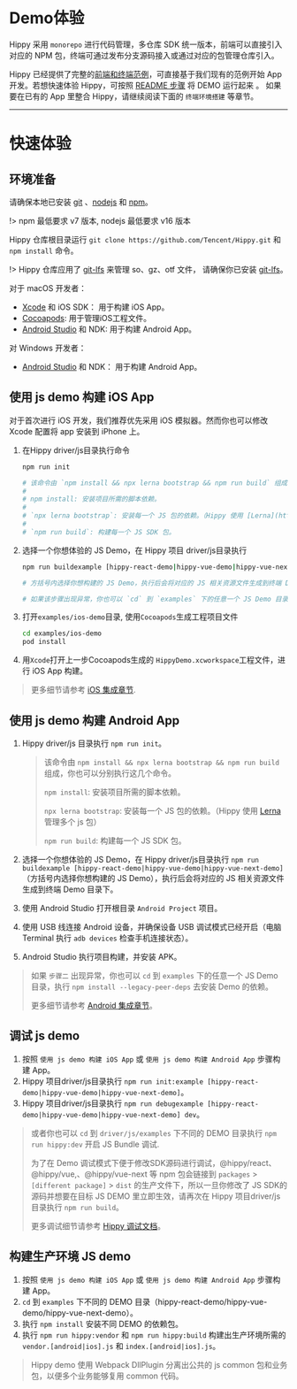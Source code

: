 # Demo体验

Hippy 采用 `monorepo` 进行代码管理，多仓库 SDK 统一版本，前端可以直接引入对应的 NPM 包，终端可通过发布分支源码接入或通过对应的包管理仓库引入。

Hippy 已经提供了完整的[前端和终端范例](//github.com/Tencent/Hippy/tree/master/examples)，可直接基于我们现有的范例开始 App 开发。若想快速体验 Hippy，可按照 [README 步骤](https://github.com/Tencent/Hippy/blob/master/README.zh_CN.md#-%E5%BC%80%E5%A7%8B) 将 DEMO 运行起来 。 如果要在已有的 App 里整合 Hippy，请继续阅读下面的 `终端环境搭建` 等章节。

---

# 快速体验

## 环境准备

请确保本地已安装 [git](https://git-scm.com/) 、[nodejs](https://nodejs.org/en/) 和 [npm](https://docs.npmjs.com/downloading-and-installing-node-js-and-npm)。

!> npm 最低要求 v7 版本, nodejs 最低要求 v16 版本

Hippy 仓库根目录运行 `git clone https://github.com/Tencent/Hippy.git` 和 `npm install` 命令。

!> Hippy 仓库应用了 [git-lfs](https://git-lfs.github.com/) 来管理 so、gz、otf 文件， 请确保你已安装 [git-lfs](https://git-lfs.github.com/)。

对于 macOS 开发者：

* [Xcode](https://developer.apple.com/xcode/) 和 iOS SDK： 用于构建 iOS App。
* [Cocoapods](https://cocoapods.org/): 用于管理iOS工程文件。
* [Android Studio](https://developer.android.com/studio) 和 NDK: 用于构建 Android App。

对 Windows 开发者：

* [Android Studio](https://developer.android.com/studio) 和 NDK： 用于构建 Android App。

## 使用 js demo 构建 iOS App

对于首次进行 iOS 开发，我们推荐优先采用 iOS 模拟器。然而你也可以修改 Xcode 配置将 app 安装到 iPhone 上。

1. 在Hippy driver/js目录执行命令

    ```bash
    npm run init
    
    # 该命令由 `npm install && npx lerna bootstrap && npm run build` 组成，你也可以分别执行这几个命令。
    #
    # npm install: 安装项目所需的脚本依赖。
    #
    # `npx lerna bootstrap`: 安装每一个 JS 包的依赖。（Hippy 使用 [Lerna](https://lerna.js.org/) 管理多个 js 包）
    #
    # `npm run build`: 构建每一个 JS SDK 包。
    ```

2. 选择一个你想体验的 JS Demo，在 Hippy 项目 driver/js目录执行

    ```bash
    npm run buildexample [hippy-react-demo|hippy-vue-demo|hippy-vue-next-demo]
    
    # 方括号内选择你想构建的 JS Demo，执行后会将对应的 JS 相关资源文件生成到终端 Demo 目录下。

    # 如果该步骤出现异常，你也可以 `cd` 到 `examples` 下的任意一个 JS Demo 目录，执行 `npm install --legacy-peer-deps` 去安装 Demo 的依赖。
    ```

3. 打开`examples/ios-demo`目录, 使用`Cocoapods`生成工程项目文件

    ```bash
    cd examples/ios-demo
    pod install
    ```

4. 用`Xcode`打开上一步Cocoapods生成的 `HippyDemo.xcworkspace`工程文件，进行 iOS App 构建。

> 更多细节请参考 [iOS 集成章节](development/native-integration?id=ios).

## 使用 js demo 构建 Android App

1. Hippy driver/js 目录执行 `npm run init`。

   > 该命令由 `npm install && npx lerna bootstrap && npm run build` 组成，你也可以分别执行这几个命令。
   >
   > `npm install`: 安装项目所需的脚本依赖。
   >
   > `npx lerna bootstrap`: 安装每一个 JS 包的依赖。（Hippy 使用 [Lerna](https://lerna.js.org/) 管理多个 js 包）
   >
   > `npm run build`: 构建每一个 JS SDK 包。

2. 选择一个你想体验的 JS Demo，在 Hippy driver/js目录执行 `npm run buildexample [hippy-react-demo|hippy-vue-demo|hippy-vue-next-demo]`（方括号内选择你想构建的 JS Demo），执行后会将对应的 JS 相关资源文件生成到终端 Demo 目录下。
3. 使用 Android Studio 打开根目录 `Android Project` 项目。
4. 使用 USB 线连接 Android 设备，并确保设备 USB 调试模式已经开启（电脑 Terminal 执行 `adb devices` 检查手机连接状态）。
5. Android Studio 执行项目构建，并安装 APK。

> 如果 `步骤二` 出现异常，你也可以 `cd` 到 `examples` 下的任意一个 JS Demo 目录，执行 `npm install --legacy-peer-deps` 去安装 Demo 的依赖。
>
> 更多细节请参考 [Android 集成章节](development/native-integration?id=android)。

## 调试 js demo

1. 按照 `使用 js demo 构建 iOS App` 或 `使用 js demo 构建 Android App` 步骤构建 App。
2. Hippy 项目driver/js目录执行 `npm run init:example [hippy-react-demo|hippy-vue-demo|hippy-vue-next-demo]`。
3. Hippy 项目driver/js目录执行 `npm run debugexample [hippy-react-demo|hippy-vue-demo|hippy-vue-next-demo] dev`。

> 或者你也可以 `cd` 到 `driver/js/examples` 下不同的 DEMO 目录执行 `npm run hippy:dev` 开启 JS Bundle 调试.
>
> 为了在 Demo 调试模式下便于修改SDK源码进行调试，@hippy/react、 @hippy/vue,、@hippy/vue-next 等 npm 包会链接到 `packages` > `[different package]` > `dist` 的生产文件下，所以一旦你修改了 JS SDK的源码并想要在目标 JS DEMO 里立即生效，请再次在 Hippy 项目driver/js目录执行 `npm run build`。
>
> 更多调试细节请参考 [Hippy 调试文档](development/debug)。

## 构建生产环境 JS demo

1. 按照 `使用 js demo 构建 iOS App` 或 `使用 js demo 构建 Android App` 步骤构建 App。
2. `cd` 到 `examples` 下不同的 DEMO 目录（hippy-react-demo/hippy-vue-demo/hippy-vue-next-demo）。
3. 执行 `npm install` 安装不同 DEMO 的依赖包。
4. 执行 `npm run hippy:vendor` 和 `npm run hippy:build` 构建出生产环境所需的 `vendor.[android|ios].js` 和 `index.[android|ios].js`。

> Hippy demo 使用 Webpack DllPlugin 分离出公共的 js common 包和业务包，以便多个业务能够复用 common 代码。



